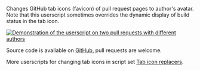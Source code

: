 Changes GitHub tab icons (favicon) of pull request pages to author's avatar.
Note that this userscript sometimes overrides the dynamic display of build
status in the tab icon.

[![Demonstration of the userscript on two pull requests with different authors][Screenshot]][GreasyForkInstall]

Source code is available on [GitHub][GitHubRepo], pull requests are welcome.

More userscripts for changing tab icons in script set [Tab icon replacers][TabIconReplacers].

[Screenshot]: https://i.imgur.com/E9klZN1.png
[GreasyForkInstall]: https://greasyfork.org/scripts/470905-github-pr-author-avatar-as-tab-icon/code/GitHub:%20PR%20author%20avatar%20as%20tab%20icon.user.js
[GitHubRepo]: https://github.com/rybak/github-pr-avatars-tab-icons
[TabIconReplacers]: https://greasyfork.org/en/scripts?set=587204&sort=created

